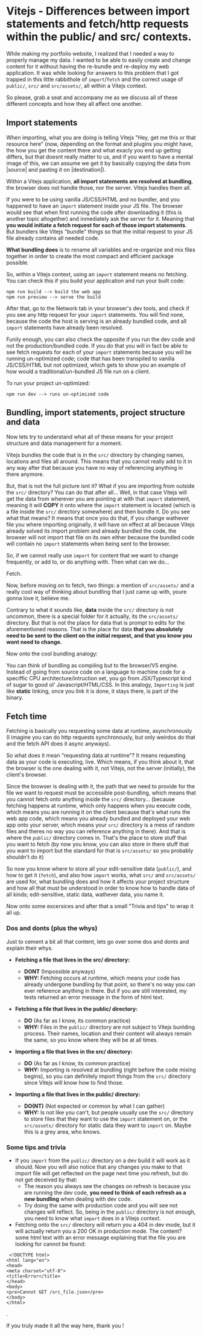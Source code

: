 # **Vitejs - Differences between import statements and fetch/http requests within the public/ and src/ contexts.**

While making my portfolio website, I realized that I needed a way to properly manage my data. I wanted to be able to easily create and change content for it without having the re-bundle and re-deploy my web application. It was while looking for answers to this problem that I got trapped in this little rabbithole of `import`/`fetch` and the correct usage of `public/`, `src/` and `src/assets/`, all within a Vitejs context.

So please, grab a seat and accompany me as we discuss all of these different concepts and how they all affect one another.

## **Import statements**
When importing, what you are doing is telling Vitejs "Hey, get me this or that resource here" (now, depending on the format and plugins you might have, the how you get the content there and what exacly you end up getting differs, but that doesnt really matter to us, and if you want to have a mental image of this, we can assume we get it by basically copying the data from |source| and pasting it on |destination|).

Within a Vitejs application, **all import statements are resolved at bundling**, the browser does not handle those, nor the server. Vitejs handles them all.

If you were to be using vanilla JS/CSS/HTML and no bundler, and you happened to have an `import` statement inside your JS file. The browser would see that when first running the code after downloading it (this is another topic altogether) and inmediately ask the server for it. Meaning that **you would initiate a fetch request for each of those import statements**. But bundlers like Vitejs "bundle" things so that the initial request to your JS file already contains all needed code.

**What bundling does** is to rename all variables and re-organize and mix files together in order to create the most compact and efficient package possible.

So, within a Vitejs context, using an `import` statement means no fetching. You can check this if you build your application and run your built code:

```
npm run build --> build the web app
npm run preview --> serve the build
```

After that, go to the Network tab in your browser's dev tools, and check if you see any http request for your `import` statements. You will find none, because the code the host is serving is an already bundled code, and all `import` statements have already been resolved.

Funily enough, you can also check the opposite if you run the dev code and not the production/bundled code. If you do that you will in fact be able to see fetch requests for each of your `import` statements because you will be running un-optimized code; code that has been transpiled to vanilla JS/CSS/HTML but not optimized, which gets to show you an example of how would a traditional/un-bundled JS file run on a client.

To run your project un-optimized:

```
npm run dev --> runs un-optimized code
```

## **Bundling, import statements, project structure and data**
Now lets try to understand what all of these means for your project structure and data management for a moment.

Vitejs bundles the code that is in the `src/` directory by changing names, locations and files all around. This means that you cannot really add to it in any way after that because you have no way of referencing anything in there anymore.

But, that is not the full picture isnt it? What if you are importing from outside the `src/` directory? You can do that after all... Well, in that case Vitejs will get the data from wherever you are pointing at with that `import` statement, meaning it will **COPY** it onto where the `import` statement is located (which is a file inside the `src/` directory somewhere) and then bundle it. Do you see what that means? It means that once you do that, if you change wathever file you where importing originally, it will have on effect at all because Vitejs already solved its import problem and already bundled the code, the browser will not import that file on its own either because the bundled code will contain no `import` statements when being sent to the browser.

So, if we cannot really use `import` for content that we want to change frequently, or add to, or do anything with. Then what can we do...

Fetch.

Now, before moving on to fetch, two things: a mention of `src/assets/` and a really cool way of thinking about bundling that I just came up with, youre gonna love it, believe me.

Contrary to what it sounds like, **data** inside the `src/` directory is not uncommon, there is a special folder for it actually, its the `src/assets/` directory. But that is not the place for data that is prompt to edits for the aforementioned reasons. That is the place for data **that you absolutely need to be sent to the client on the initial request, and that you know you wont need to change.**

Now onto the cool bundling analogy:

You can think of bundling as compiling but to the browser/V5 engine. Instead of going from source code on a language to machine code for a speciffic CPU architecture/intruction set, you go from JSX/Typescript kind of sugar to good ol' Javascript/HTML/CSS. In this analogy, `Importing` is just like **static** linking, once you link it is done, it stays there, is part of the binary.

## **Fetch time**
Fetching is basically you requesting some data at runtime, asynchronously (I imagine you can do http requests synchronously, but only weirdos do that and the fetch API does it async anyways).

So what does it mean "requesting data at runtime"? It means requesting data as your code is executing, live. Which means, if you think about it, that the browser is the one dealing with it, not Vitejs, not the server (initially), the client's browser.

Since the browser is dealing with it, the path that we need to provide for the file we want to request must be accessible post-bundling, which means that you cannot fetch onto anything inside the `src/` directory... (because fetching happens at runtime, which only happens when you execute code, which means you are running it on the client because that's what runs the web app code, which means you already bundled and deployed your web app onto your server, which means your `src/` directory is a mess of random files and theres no way you can reference anything in there). And that is where the `public/` directory comes in. That's the place to store stuff that you want to fetch (by now you know, you can also store in there stuff that you want to import but the standard for that is `src/assets/` so you probably shouldn't do it)

So now you know where to store all your edit-sensitive data (`public/`), and how to get it (`fetch`), and also how `import` works, what `src/` and `src/assets/` are used for, what bundling does and how it affects your project structure and how all that must be understood in order to know how to handle data of all kinds; edit-sensitive, static data, wathever data, you name it.

Now onto some excersices and after that a small "Trivia and tips" to wrap it all up.

### **Dos and donts (plus the whys)**
Just to cement a bit all that content, lets go over some dos and donts and explain their whys.


- **Fetching a file that lives in the src/ directory:**
    - **DONT** (Impossible anyways)
    - **WHY:** Fetching occurs at runtime, which means your code has already undergone bundling by that point, so there's no way you can ever reference anything in there. But if you are still interested, my tests returned an error message in the form of html text.

- **Fetching a file that lives in the public/ directory:**
    - **DO** (As far as I know, its common practice)
    - **WHY:** Files in the `public/` directory are not subject to Vitejs bunlding process. Their names, location and their content will always remain the same, so you know where they will be at all times.

- **Importing a file that lives in the src/ directory:**
    - **DO** (As far as I know, its common practice)
    - **WHY:** Importing is resolved at bundling (right before the code mixing begins), so you can definitely import things from the `src/` directory since Vitejs will know how to find those.

- **Importing a file that lives in the public/ directory:**
    - **DO(NT)** (Not expected or common by what I can gather)
    - **WHY:** Is not like you can't, but people usually use the `src/` directory to store files that they want to use the `import` statement on, or the `src/assets/` directory for static data they want to `import` on. Maybe this is a grey area, who knows.


### **Some tips and trivia**
- If you `import` from the `public/` directory on a dev build it will work as it should. Now you will also notice that any changes you make to that import file will get reflected on the page next time you refresh, but do not get deceived by that:
    - The reason you always see the changes on refresh is because you are running the dev code, **you need to think of each refresh as a new bundling** when dealing with dev code.
    - Try doing the same with production code and you will see not changes will reflect. So, being in the `public/` directory is not enough, you need to know what `import` does in a Vitejs context.
- Fetching onto the `src/` directory will return you a 404 in dev mode, but it will actually return you a 200 OK in production mode. The content? some html text with an error message explaining that the file you are looking for cannot be found:
```
 <!DOCTYPE html>
<html lang="en">
<head>
<meta charset="utf-8">
<title>Error</title>
</head>
<body>
<pre>Cannot GET /src_file.json</pre>
</body>
</html>
```

.

If you truly made it all the way here, thank you !